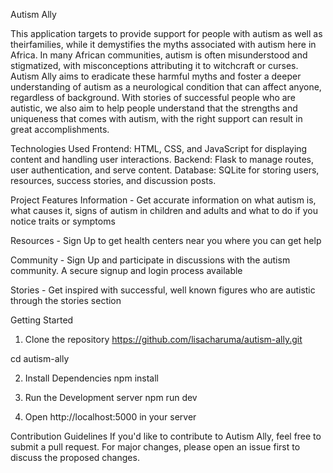 Autism Ally

This application targets to provide support for people with autism as well as theirfamilies, while it demystifies the myths associated with autism here in Africa. In many African communities, autism is often misunderstood and stigmatized, with misconceptions attributing it to witchcraft or curses. Autism Ally aims to eradicate these harmful myths and foster a deeper understanding of autism as a neurological condition that can affect anyone, regardless of background. With stories of successful people who are autistic, we also aim to help people understand that the strengths and uniqueness that comes with autism, with the right support can result in great accomplishments.

Technologies Used
 Frontend: HTML, CSS, and JavaScript for displaying content and handling user interactions.
 Backend: Flask to manage routes, user authentication, and serve content.
 Database: SQLite for storing users, resources, success stories, and discussion posts.


Project Features
Information - Get accurate information on what autism is, what causes it, signs of autism in children and adults and what to do if you notice traits or symptoms

Resources - Sign Up to get health centers near you where you can get help

Community - Sign Up and participate in discussions with the autism community. A secure signup and login process available

Stories - Get inspired with successful, well known figures who are autistic through the stories section


Getting Started

1. Clone the repository
https://github.com/lisacharuma/autism-ally.git

cd autism-ally

2. Install Dependencies
npm install

4. Run the Development server
npm run dev

5. Open http://localhost:5000 in your server

Contribution Guidelines
If you'd like to contribute to Autism Ally, feel free to submit a pull request. For major changes, please open an issue first to discuss the proposed changes.
